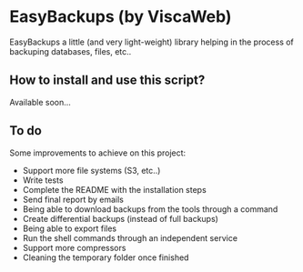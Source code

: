 EasyBackups (by ViscaWeb)
===================

EasyBackups a little (and very light-weight) library helping in the process
of backuping databases, files, etc..

How to install and use this script?
------------
Available soon...

To do
------------
Some improvements to achieve on this project:

* Support more file systems (S3, etc..)
* Write tests
* Complete the README with the installation steps
* Send final report by emails
* Being able to download backups from the tools through a command
* Create differential backups (instead of full backups)
* Being able to export files
* Run the shell commands through an independent service
* Support more compressors
* Cleaning the temporary folder once finished